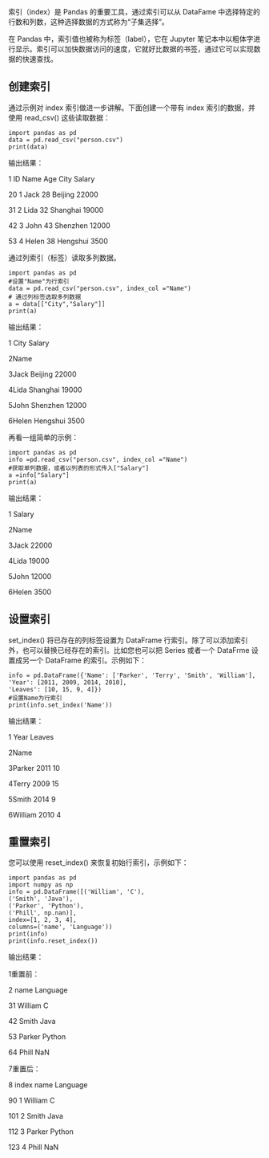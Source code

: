 索引（index）是 Pandas 的重要工具，通过索引可以从 DataFame 中选择特定的行数和列数，这种选择数据的方式称为“子集选择”。

在 Pandas 中，索引值也被称为标签（label），它在 Jupyter 笔记本中以粗体字进行显示。索引可以加快数据访问的速度，它就好比数据的书签，通过它可以实现数据的快速查找。

## 创建索引

通过示例对 index 索引做进一步讲解。下面创建一个带有 index 索引的数据，并使用 read_csv() 这些读取数据：

```
import pandas as pd    
data = pd.read_csv("person.csv") 
print(data)
```

输出结果：

1 ID Name Age City Salary

20 1 Jack 28 Beijing 22000

31 2 Lida 32 Shanghai 19000

42 3 John 43 Shenzhen 12000

53 4 Helen 38 Hengshui 3500

通过列索引（标签）读取多列数据。

```
import pandas as pd  
#设置"Name"为行索引    
data = pd.read_csv("person.csv", index_col ="Name")   
# 通过列标签选取多列数据  
a = data[["City","Salary"]]
print(a)
```

输出结果：

1 City Salary

2Name

3Jack Beijing 22000

4Lida Shanghai 19000

5John Shenzhen 12000

6Helen Hengshui 3500

再看一组简单的示例：

```
import pandas as pd  
info =pd.read_csv("person.csv", index_col ="Name")
#获取单列数据，或者以列表的形式传入["Salary"] 
a =info["Salary"] 
print(a)
```

输出结果：

1 Salary

2Name

3Jack 22000

4Lida 19000

5John 12000

6Helen 3500

## 设置索引

set_index() 将已存在的列标签设置为 DataFrame 行索引。除了可以添加索引外，也可以替换已经存在的索引。比如您也可以把 Series 或者一个 DataFrme 设置成另一个 DataFrame 的索引。示例如下：

```
info = pd.DataFrame({'Name': ['Parker', 'Terry', 'Smith', 'William'],  'Year': [2011, 2009, 2014, 2010], 
'Leaves': [10, 15, 9, 4]})
#设置Name为行索引
print(info.set_index('Name'))
```

输出结果：

1 Year Leaves

2Name

3Parker 2011 10

4Terry 2009 15

5Smith 2014 9

6William 2010 4

## 重置索引

您可以使用 reset_index() 来恢复初始行索引，示例如下：

```
import pandas as pd
import numpy as np
info = pd.DataFrame([('William', 'C'), 
('Smith', 'Java'), 
('Parker', 'Python'), 
('Phill', np.nan)], 
index=[1, 2, 3, 4], 
columns=('name', 'Language')) 
print(info)
print(info.reset_index())
```

输出结果：

1重置前：

2 name Language

31 William C

42 Smith Java

53 Parker Python

64 Phill NaN

7重置后：

8 index name Language

90 1 William C

101 2 Smith Java

112 3 Parker Python

123 4 Phill NaN
